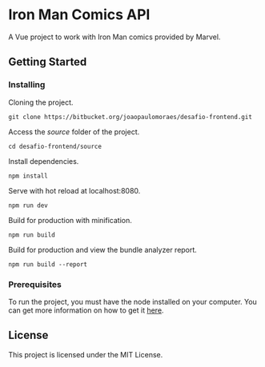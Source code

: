 # Iron Man Comics API

A Vue project to work with Iron Man comics provided by Marvel.

## Getting Started

### Installing

Cloning the project.
```
git clone https://bitbucket.org/joaopaulomoraes/desafio-frontend.git
```

Access the *source* folder of the project.
```
cd desafio-frontend/source
```

Install dependencies.
```
npm install
```

Serve with hot reload at localhost:8080.
```
npm run dev
```

Build for production with minification.
```
npm run build
```

Build for production and view the bundle analyzer report.
```
npm run build --report
```

### Prerequisites

To run the project, you must have the node installed on your computer.
You can get more information on how to get it [here](https://docs.npmjs.com/getting-started/installing-node).


## License

This project is licensed under the MIT License.
